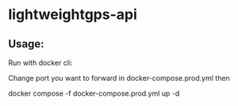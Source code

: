 # lightweightgps-api

## Usage:

Run with docker cli:

Change port you want to forward in docker-compose.prod.yml then

docker compose -f docker-compose.prod.yml up -d
